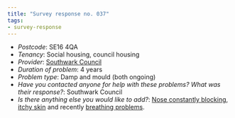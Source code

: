 ```yaml
---
title: "Survey response no. 037"
tags: 
- survey-response
---
```


- *Postcode*: SE16 4QA  
- *Tenancy*: Social housing, council housing  
- *Provider*: [Southwark Council](providers/southwark) 
- *Duration of problem*: 4 years  
- *Problem type*: Damp and mould (both ongoing)  
- *Have you contacted anyone for help with these problems? What was their response?*: Southwark Council  
- *Is there anything else you would like to add?*: [Nose constantly blocking](cause-effect-affect/Atopy#Rhinitis), [itchy skin](cause-effect-affect/Atopy#eczema) and recently [breathing problems](cause-effect-affect/Asthma).